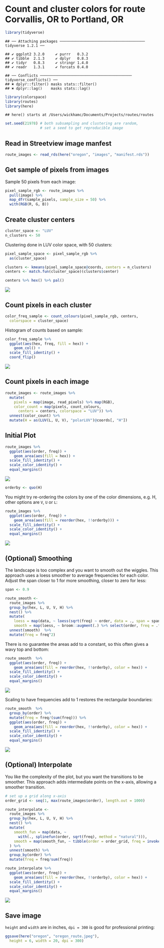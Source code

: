 Count and cluster colors for route Corvallis, OR to Portland, OR
================

``` r
library(tidyverse)
```

    ## ── Attaching packages ─────────────────────────────────────── tidyverse 1.2.1 ──

    ## ✔ ggplot2 3.2.0     ✔ purrr   0.3.2
    ## ✔ tibble  2.1.3     ✔ dplyr   0.8.3
    ## ✔ tidyr   0.8.3     ✔ stringr 1.4.0
    ## ✔ readr   1.3.1     ✔ forcats 0.4.0

    ## ── Conflicts ────────────────────────────────────────── tidyverse_conflicts() ──
    ## ✖ dplyr::filter() masks stats::filter()
    ## ✖ dplyr::lag()    masks stats::lag()

``` r
library(colorspace)
library(routes)
library(here)
```

    ## here() starts at /Users/wickhamc/Documents/Projects/routes/routes

``` r
set.seed(21978) # both subsampling and clustering are random, 
                # set a seed to get reproducible image
```

## Read in Streetview image manfest

``` r
route_images <- read_rds(here("oregon", "images", "manifest.rds"))
```

## Get sample of pixels from images

Sample 50 pixels from each image:

``` r
pixel_sample_rgb <- route_images %>% 
  pull(image) %>% 
  map_dfr(sample_pixels, sample_size = 50) %>% 
  with(RGB(R, G, B)) 
```

## Create cluster centers

``` r
cluster_space <- "LUV"
n_clusters <- 50
```

Clustering done in LUV color space, with 50 clusters:

``` r
pixel_sample_space <- pixel_sample_rgb %>% 
  as(cluster_space)

clusters <- kmeans(pixel_sample_space@coords, centers = n_clusters)
centers <- match.fun(cluster_space)(clusters$center)

centers %>% hex() %>% pal()
```

![](03-cluster_files/figure-gfm/unnamed-chunk-4-1.png)<!-- -->

## Count pixels in each cluster

``` r
color_freq_sample <- count_colours(pixel_sample_rgb, centers,
  colorspace = cluster_space)
```

Histogram of counts based on sample:

``` r
color_freq_sample %>% 
  ggplot(aes(hex, freq, fill = hex)) +
    geom_col() +
  scale_fill_identity() +
  coord_flip()
```

![](03-cluster_files/figure-gfm/unnamed-chunk-6-1.png)<!-- -->

## Count pixels in each image

``` r
route_images <- route_images %>% 
  mutate(
    pixels = map(image, read_pixels) %>% map(RGB),
    color_count = map(pixels, count_colours, 
      centers = centers, colorspace = "LUV")) %>% 
  unnest(color_count) %>% 
  mutate(H = as(LUV(L, U, V), "polarLUV")@coords[, "H"])
```

## Initial Plot

``` r
route_images %>% 
  ggplot(aes(order, freq)) +
    geom_area(aes(fill = hex)) +
  scale_fill_identity() +
  scale_color_identity() +
  equal_margins()
```

![](03-cluster_files/figure-gfm/unnamed-chunk-8-1.png)<!-- -->

``` r
orderby <- quo(H)
```

You might try re-ordering the colors by one of the color dimensions,
e.g. H, other options are `V`, `U` or `L`:

``` r
route_images %>% 
  ggplot(aes(order, freq)) +
    geom_area(aes(fill = reorder(hex, !!orderby))) +
  scale_fill_identity() +
  scale_color_identity() +
  equal_margins()
```

![](03-cluster_files/figure-gfm/unnamed-chunk-10-1.png)<!-- -->

## (Optional) Smoothing

The landscape is too complex and you want to smooth out the wiggles.
This approach uses a loess smoother to average frequencies for each
color. Adjust the span closer to 1 for more smoothing, closer to zero
for less:

``` r
span <- 0.9
```

``` r
route_smooth <- 
  route_images %>% 
  group_by(hex, L, U, V, H) %>% 
  nest() %>% 
  mutate(
    loess = map(data, ~ loess(sqrt(freq) ~ order, data = ., span = span)),
    smooth = map(loess, ~ broom::augment(.) %>% select(order, freq = .fitted))) %>% 
  unnest(smooth)  %>% 
  mutate(freq = freq^2) 
```

There is no guarantee the areas add to a constant, so this often gives a
wavy top and bottom:

``` r
route_smooth  %>% 
  ggplot(aes(order, freq)) +
    geom_area(aes(fill = reorder(hex, !!orderby), color = hex)) +
  scale_fill_identity() +
  scale_color_identity() +
  equal_margins()
```

![](03-cluster_files/figure-gfm/unnamed-chunk-13-1.png)<!-- -->

Scaling to have frequencies add to 1 restores the rectangular
boundaries:

``` r
route_smooth  %>% 
  group_by(order) %>% 
  mutate(freq = freq/(sum(freq))) %>% 
  ggplot(aes(order, freq)) +
    geom_area(aes(fill = reorder(hex, !!orderby), color = hex)) +
  scale_fill_identity() +
  scale_color_identity() +
  equal_margins() 
```

![](03-cluster_files/figure-gfm/unnamed-chunk-14-1.png)<!-- -->

## (Optional) Interpolate

You like the complexity of the plot, but you want the transitions to be
smoother. This approach adds intermediate points on the x-axis, allowing
a smoother transition.

``` r
# set up a grid along x-axis
order_grid <- seq(1, max(route_images$order), length.out = 1000)
```

``` r
route_interpolate <- 
  route_images %>% 
  group_by(hex, L, U, V, H) %>% 
  nest() %>% 
  mutate(
    smooth_fun = map(data, ~ 
      with(., splinefun(order, sqrt(freq), method = "natural"))),
    smooth = map(smooth_fun, ~ tibble(order = order_grid, freq = invoke(., x = order_grid)^2))
  ) %>% 
  unnest(smooth) %>%  
  group_by(order) %>% 
  mutate(freq = freq/sum(freq)) 
```

``` r
route_interpolate %>% 
  ggplot(aes(order, freq)) +
    geom_area(aes(fill = reorder(hex, !!orderby), color = hex)) +
  scale_fill_identity() +
  scale_color_identity() +
  equal_margins()
```

![](03-cluster_files/figure-gfm/unnamed-chunk-17-1.png)<!-- -->

## Save image

`height` and `width` are in inches, `dpi = 300` is good for professional
printing:

``` r
ggsave(here("oregon", "oregon_route.jpeg"), 
  height = 6, width = 20, dpi = 300)
```
